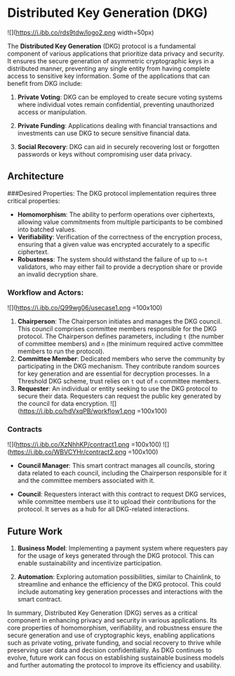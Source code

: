 # Distributed Key Generation (DKG)

![](https://i.ibb.co/rds9tdw/logo2.png width=50px)

The **Distributed Key Generation** (DKG) protocol is a fundamental component of various applications that prioritize data privacy and security. It ensures the secure generation of asymmetric cryptographic keys in a distributed manner, preventing any single entity from having complete access to sensitive key information. Some of the applications that can benefit from DKG include:

1. **Private Voting**: DKG can be employed to create secure voting systems where individual votes remain confidential, preventing unauthorized access or manipulation.

2. **Private Funding**: Applications dealing with financial transactions and investments can use DKG to secure sensitive financial data.

3. **Social Recovery**: DKG can aid in securely recovering lost or forgotten passwords or keys without compromising user data privacy.

## Architecture

###Desired Properties:
The DKG protocol implementation requires three critical properties:
- **Homomorphism**: The ability to perform operations over ciphertexts, allowing value commitments from multiple participants to be combined into batched values.
- **Verifiability**: Verification of the correctness of the encryption process, ensuring that a given value was encrypted accurately to a specific ciphertext.
- **Robustness**: The system should withstand the failure of up to `n−t` validators, who may either fail to provide a decryption share or provide an invalid decryption share.

### Workflow and Actors:
![](https://i.ibb.co/Q99wg06/usecase1.png =100x100)

1. **Chairperson**: The Chairperson initiates and manages the DKG council. This council comprises committee members responsible for the DKG protocol. The Chairperson defines parameters, including `t` (the number of committee members) and `n` (the minimum required active committee members to run the protocol).
2. **Committee Member**: Dedicated members who serve the community by participating in the DKG mechanism. They contribute random sources for key generation and are essential for decryption processes. In a Threshold DKG scheme, trust relies on `t` out of `n` committee members.
3. **Requester**: An individual or entity seeking to use the DKG protocol to secure their data. Requesters can request the public key generated by the council for data encryption.
![](https://i.ibb.co/hdVxqPB/workflow1.png =100x100)


### Contracts
![](https://i.ibb.co/XzNhhKP/contract1.png =100x100)
![](https://i.ibb.co/WBVCYHr/contract2.png =100x100)

- **Council Manager**: This smart contract manages all councils, storing data related to each council, including the Chairperson responsible for it and the committee members associated with it.

- **Council**: Requesters interact with this contract to request DKG services, while committee members use it to upload their contributions for the protocol. It serves as a hub for all DKG-related interactions.

## Future Work

1. **Business Model**: Implementing a payment system where requesters pay for the usage of keys generated through the DKG protocol. This can enable sustainability and incentivize participation.

2. **Automation**: Exploring automation possibilities, similar to Chainlink, to streamline and enhance the efficiency of the DKG protocol. This could include automating key generation processes and interactions with the smart contract.

In summary, Distributed Key Generation (DKG) serves as a critical component in enhancing privacy and security in various applications. Its core properties of homomorphism, verifiability, and robustness ensure the secure generation and use of cryptographic keys, enabling applications such as private voting, private funding, and social recovery to thrive while preserving user data and decision confidentiality. As DKG continues to evolve, future work can focus on establishing sustainable business models and further automating the protocol to improve its efficiency and usability.
